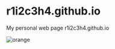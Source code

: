 # r1i2c3h4.github.io
My personal web page r1i2c3h4.github.io


![orange](https://github.com/user-attachments/assets/fad43565-993e-4515-a876-5db588bec455)

